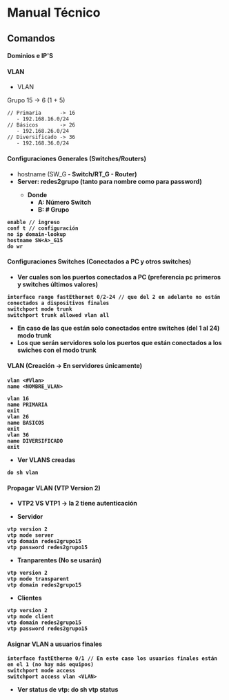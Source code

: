 # Manual Técnico

## Comandos

#### Dominios e IP'S

#### VLAN

* VLAN 

Grupo 15 -> 6 (1 + 5)
```
// Primaria      -> 16
   - 192.168.16.0/24
// Básicos       -> 26
   - 192.168.26.0/24
// Diversificado -> 36
   - 192.168.36.0/24
```

#### Configuraciones Generales (Switches/Routers)

- hostname (SW<A>_G<B> - Switch/RT<A>_G<B> - Router)
- Server: redes2grupo<B> (tanto para nombre como para password)
    - Donde
        - A: Número Switch
        - B: # Grupo

```
enable // ingreso
conf t // configuración
no ip domain-lookup
hostname SW<A>_G15
do wr
```

#### Configuraciones Switches (Conectados a PC y otros switches)

- Ver cuales son los puertos conectados a PC (preferencia pc primeros y switches últimos valores)

```
interface range fastEthernet 0/2-24 // que del 2 en adelante no están conectados a dispositivos finales
switchport mode trunk
switchport trunk allowed vlan all
```

- En caso de las que están solo conectados entre switches (del 1 al 24) modo trunk
- Los que serán servidores solo los puertos que están conectados a los swiches con el modo trunk

#### VLAN (Creación -> En servidores únicamente)

```
vlan <#Vlan>
name <NOMBRE_VLAN>
```

```
vlan 16
name PRIMARIA
exit
vlan 26
name BASICOS
exit
vlan 36
name DIVERSIFICADO
exit
```

- Ver VLANS creadas
```
do sh vlan
```

#### Propagar VLAN (VTP Version 2)

* VTP2 VS VTP1 -> la 2 tiene autenticación

- Servidor 

```
vtp version 2
vtp mode server
vtp domain redes2grupo15
vtp password redes2grupo15
```

- Tranparentes (No se usarán)

```
vtp version 2
vtp mode transparent
vtp domain redes2grupo15
```

- Clientes

```
vtp version 2
vtp mode client
vtp domain redes2grupo15
vtp password redes2grupo15
```

#### Asignar VLAN a usuarios finales

```
interface fastEtherne 0/1 // En este caso los usuarios finales están en el 1 (no hay más equipos)
switchport mode access
switchport access vlan <VLAN>
```

- Ver status de vtp: do sh vtp status
